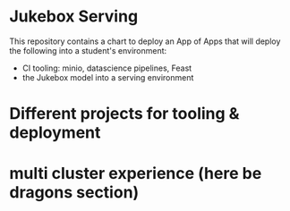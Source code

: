 # Jukebox Serving

This repository contains a chart to deploy an App of Apps that will deploy the following into a student's environment:

* CI tooling: minio, datascience pipelines, Feast
* the Jukebox model into a serving environment



# Different projects for tooling & deployment 
# multi cluster experience (here be dragons section)